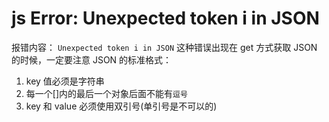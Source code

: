 <!-- Date: 2016-09-26 00:11:34 -->

# js Error: Unexpected token i in JSON

报错内容： `Unexpected token i in JSON`
这种错误出现在 get 方式获取 JSON 的时候，一定要注意 JSON 的标准格式：

1.  key 值必须是字符串
2.  每一个[]内的最后一个对象后面不能有`逗号`
3.  key 和 value 必须使用双引号(单引号是不可以的)
